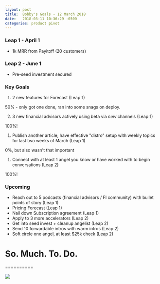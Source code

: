 ```yaml
---
layout: post
title:  Bobby's Goals - 12 March 2018
date:   2018-03-11 10:36:29 -0500
categories: product pivot
---
```


### Leap 1 - April 1

- 1k MRR from Payitoff (20 customers)

### Leap 2 - June 1

- Pre-seed investment secured

### Key Goals

1. 2 new features for Forecast (Leap 1)

50% - only got one done, ran into some snags on deploy.

2. 3 new financial advisors actively using beta via _new_ channels (Leap 1)

100%!

1. Publish another article, have effective "distro" setup with weekly topics for last two weeks of March (Leap 1)

0%, but also wasn't that important

1. Connect with at least 1 angel you know or have worked with to begin conversations (Leap 2)

100%!

### Upcoming
- Reach out to 5 podcasts (financial advisors / FI community) with bullet points of story (Leap 1)
- Pricing Forecast (Leap 1)
- Nail down Subscription agreement (Leap 1)
- Apply to 3 more accelerators (Leap 2)
- Get into seed invest + cleanup angelist (Leap 2)
- Send 10 forwardable intros with warm intros (Leap 2)
- Soft circle one angel, at least $25k check (Leap 2)

# So. Much. To. Do.
==========

![](https://media2.giphy.com/media/A7X9QEQNY7VOamkr4A/giphy.gif)

